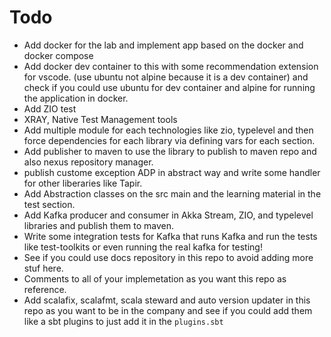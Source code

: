 # Todo

* Add docker for the lab and implement app based on the docker and docker compose
* Add docker dev container to this with some recommendation extension for vscode. (use ubuntu not alpine because it is a dev container) and check if you could use ubuntu for dev container and alpine for running the application in docker.
* Add ZIO test
* XRAY, Native Test Management tools
* Add multiple module for each technologies like zio, typelevel and then force dependencies for each library via defining vars for each section.
* Add publisher to maven to use the library to publish to maven repo and also nexus repository manager.
* publish custome exception ADP in abstract way and write some handler for other liberaries like Tapir.
* Add Abstraction classes on the src main and the learning material in the test section.
* Add Kafka producer and consumer in Akka Stream, ZIO, and typelevel libraries and publish them to maven.
* Write some integration tests for Kafka that runs Kafka and run the tests like test-toolkits or even running the real kafka for testing!
* See if you could use docs repository in this repo to avoid adding more stuf here.
* Comments to all of your implemetation as you want this repo as reference.
* Add scalafix, scalafmt, scala steward and auto version updater in this repo as you want to be in the company and see if you could add them like a sbt plugins to just add it in the `plugins.sbt`

